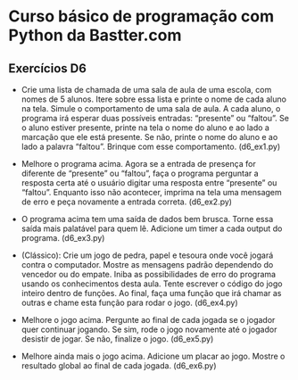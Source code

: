 # Curso básico de programação com Python da Bastter.com

## Exercícios D6

- Crie uma lista de chamada de uma sala de aula de uma escola, com nomes de 5 alunos. Itere sobre essa lista e printe o nome de cada aluno na tela. Simule o comportamento de uma sala de aula. A cada aluno, o programa irá esperar duas possíveis entradas: “presente” ou “faltou”. Se o aluno estiver presente, printe na tela o nome do aluno e ao lado a marcação que ele está presente. Se não, printe o nome do aluno e ao lado a palavra “faltou”. Brinque com esse comportamento. (d6_ex1.py)

- Melhore o programa acima. Agora se a entrada de presença for diferente de “presente” ou “faltou”, faça o programa perguntar a resposta certa até o usuário digitar uma resposta entre “presente” ou “faltou”. Enquanto isso não acontecer, imprima na tela uma mensagem de erro e peça novamente a entrada correta. (d6_ex2.py)

- O programa acima tem uma saída de dados bem brusca. Torne essa saída mais palatável para quem lê. Adicione um timer a cada output do programa. (d6_ex3.py)

- (Clássico): Crie um jogo de pedra, papel e tesoura onde você jogará contra o computador. Mostre as mensagens padrão dependendo do vencedor ou do empate. Iniba as possibilidades de erro do programa usando os conhecimentos desta aula. Tente escrever o código do jogo inteiro dentro de funções. Ao final, faça uma função que irá chamar as outras e chame esta função para rodar o jogo. (d6_ex4.py)

- Melhore o jogo acima. Pergunte ao final de cada jogada se o jogador quer continuar jogando. Se sim, rode o jogo novamente até o jogador desistir de jogar. Se não, finalize o jogo. (d6_ex5.py)

- Melhore ainda mais o jogo acima. Adicione um placar ao jogo. Mostre o resultado global ao final de cada jogada. (d6_ex6.py)
